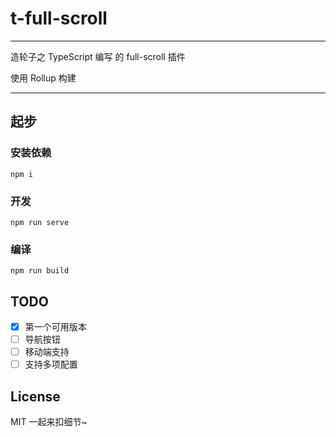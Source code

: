 # t-full-scroll

---

造轮子之 TypeScript 编写 的 full-scroll 插件

使用 Rollup 构建

---

## 起步

### 安装依赖

```shell
npm i
```

### 开发

```shell
npm run serve
```

### 编译

```shell
npm run build
```

## TODO

- [x] 第一个可用版本
- [ ] 导航按钮
- [ ] 移动端支持
- [ ] 支持多项配置

## License

MIT 一起来扣细节~
